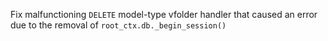 Fix malfunctioning `DELETE` model-type vfolder handler that caused an error due to the removal of `root_ctx.db._begin_session()`
